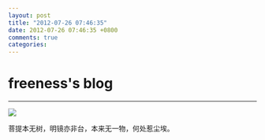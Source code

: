 ```yaml
---
layout: post
title: "2012-07-26 07:46:35"
date: 2012-07-26 07:46:35 +0800
comments: true
categories: 
---
```


# freeness's blog

----------

![](http://okqmqrbgo.bkt.clouddn.com/201207260746351.jpg)

>
菩提本无树，明镜亦非台，本来无一物，何处惹尘埃。